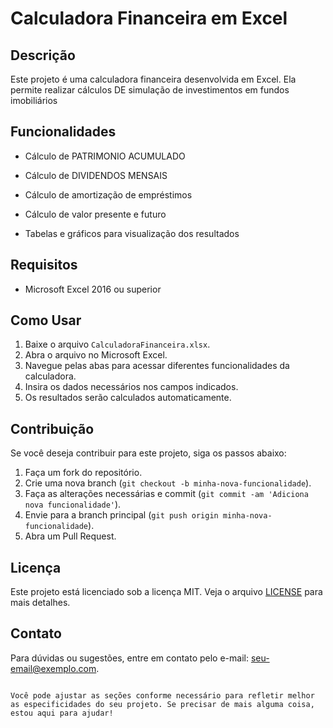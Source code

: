 # Calculadora Financeira em Excel

## Descrição
Este projeto é uma calculadora financeira desenvolvida em Excel. Ela permite realizar cálculos DE simulação de investimentos em fundos imobiliários
## Funcionalidades
- Cálculo de PATRIMONIO ACUMULADO	
- Cálculo de DIVIDENDOS MENSAIS	


- Cálculo de amortização de empréstimos
- Cálculo de valor presente e futuro
- Tabelas e gráficos para visualização dos resultados

## Requisitos
- Microsoft Excel 2016 ou superior

## Como Usar
1. Baixe o arquivo `CalculadoraFinanceira.xlsx`.
2. Abra o arquivo no Microsoft Excel.
3. Navegue pelas abas para acessar diferentes funcionalidades da calculadora.
4. Insira os dados necessários nos campos indicados.
5. Os resultados serão calculados automaticamente.

## Contribuição
Se você deseja contribuir para este projeto, siga os passos abaixo:
1. Faça um fork do repositório.
2. Crie uma nova branch (`git checkout -b minha-nova-funcionalidade`).
3. Faça as alterações necessárias e commit (`git commit -am 'Adiciona nova funcionalidade'`).
4. Envie para a branch principal (`git push origin minha-nova-funcionalidade`).
5. Abra um Pull Request.

## Licença
Este projeto está licenciado sob a licença MIT. Veja o arquivo [LICENSE](LICENSE) para mais detalhes.

## Contato
Para dúvidas ou sugestões, entre em contato pelo e-mail: seu-email@exemplo.com.

```

Você pode ajustar as seções conforme necessário para refletir melhor as especificidades do seu projeto. Se precisar de mais alguma coisa, estou aqui para ajudar!
